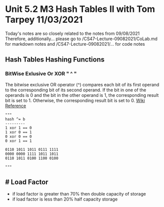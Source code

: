 # Unit 5.2 M3 Hash Tables II with Tom Tarpey 11/03/2021

Today's notes are so closely related to the notes from 09/08/2021
Therefore, additionally... please go to /CS47-Lecture-09082021/CoLab.md for markdown notes
and /CS47-Lecture-09082021/... for code notes

## Hash Tables Hashing Functions
### BitWise Exlusive Or XOR " ^ " 
The bitwise exclusive OR operator (^) compares each bit of its first operand to the corresponding bit of its second operand. If the bit in one of the operands is 0 and the bit in the other operand is 1, the corresponding result bit is set to 1. Otherwise, the corresponding result bit is set to 0.
[Wiki Reference](https://en.wikipedia.org/wiki/Exclusive_or)

    """
    hash ^= b
    ---------
    1 xor 1 == 0
    1 xor 0 == 1
    0 xor 0 == 0
    0 xor 1 == 1

    0110 1011 1011 0111 1111
    0000 0000 1111 1011 1011
    0110 1011 0100 1100 0100

    """

## # Load Factor
- if load factor is greater than 70% then double capacity of storage
- if load factor is less than 20% half capacity  storage